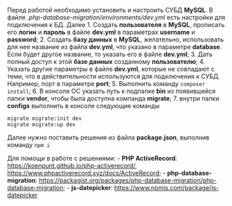 Перед работой необходимо установить и настроить СУБД **MySQL**. В файле *.php-database-migration/environments/dev.yml* есть настройки для подключения к БД. Далее
    1. Создать **пользователя** в **MySQL**, прописать его **логин** и **пароль** в файле **dev.yml** в параметрах **username** и **password**;
    2. Создать **базу данных** в **MySQL**, желательно, использовать для нее название из файла **dev.yml**, что указано в параметре **database**. Если будет другое название, то указать его в файле **dev.yml**;
    3. Дать полный доступ к этой **базе данных** созданному **пользователю**;
    4. Указать другие параметры в файле **dev.yml**, которые не совпадают с теми, что в действительности используются для подключения к СУБД. Например, порт в параметре **port**;
    5. Выполнить команду `composer install`;
    6. В консоле ОС указать путь к подпапке **bin** из появившейся папки **vendor**, чтобы была доступна компанда **migrate**;
    7. внутри папки **configs** выполнить в консоле следующие команды
```
migrate migrate:init dev
migrate migrate:up dev
```

Далее нужно поставить решения из файла **package.json**, выполнив команду `npm i`

Для помощи в работе с решениями:
    - **PHP ActiveRecord**: https://koenpunt.github.io/php-activerecord/, https://www.phpactiverecord.xyz/docs/ActiveRecord;
    - **php-database-migration**: https://packagist.org/packages/php-database-migration/php-database-migration;
    - **js-datepicker**: https://www.npmjs.com/package/js-datepicker